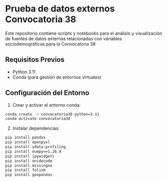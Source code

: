 # **Prueba de datos externos Convocatoria 38**

Este repositorio contiene scripts y notebooks para el análisis y visualización de fuentes de datos externas relacionadas con variables sociodemográficas para la Convocatoria 38

## **Requisitos Previos**

- Python 3.11
- Conda (para gestión de entornos virtuales)


## Configuración del Entorno

1. Crear y activar el entorno conda:
```bash
conda create -n convocatoria38 python=3.11
conda activate convocatoria38
```

2. Instalar dependencias:
```bash
pip install pandas
pip install openpyxl
pip install ydata-profiling
pip install numpy==1.26.4
pip install ipywidgets
pip install unidecode
pip install missingno
pip install folium
pip install geopandas
```
